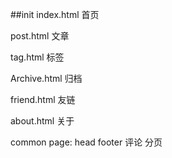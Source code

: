 ##init
index.html  首页

post.html   文章

tag.html    标签

Archive.html    归档

friend.html 友链

about.html  关于

common page:  head  footer  评论  分页
